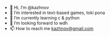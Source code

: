 - 👋 Hi, I’m @kazhnov
- 👀 I’m interested in text-based games, toki pona
- 🌱 I’m currently learning c & python
- 💞️ I’m looking forward to wdh
- 📫 How to reach me kazhnov@gmail.com

<!---
kazhnov/kazhnov is a ✨ special ✨ repository because its `README.md` (this file) appears on your GitHub profile.
You can click the Preview link to take a look at your changes.
--->

